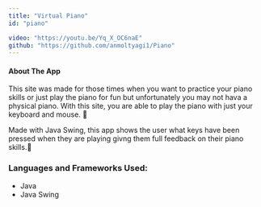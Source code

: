 ```yaml
---
title: "Virtual Piano"
id: "piano"

video: "https://youtu.be/Yq_X_OC6naE"
github: "https://github.com/anmoltyagi1/Piano"
---
```


#### About The App

This site was made for those times when you want to practice your piano skills or just play the piano for fun but unfortunately you may not hava a physical piano. With this site, you are able to play the piano with just your keyboard and mouse. 🎹

Made with Java Swing, this app shows the user what keys have been pressed when they are playing givng them full feedback on their piano skills.🎵

### Languages and Frameworks Used:

- Java
- Java Swing
